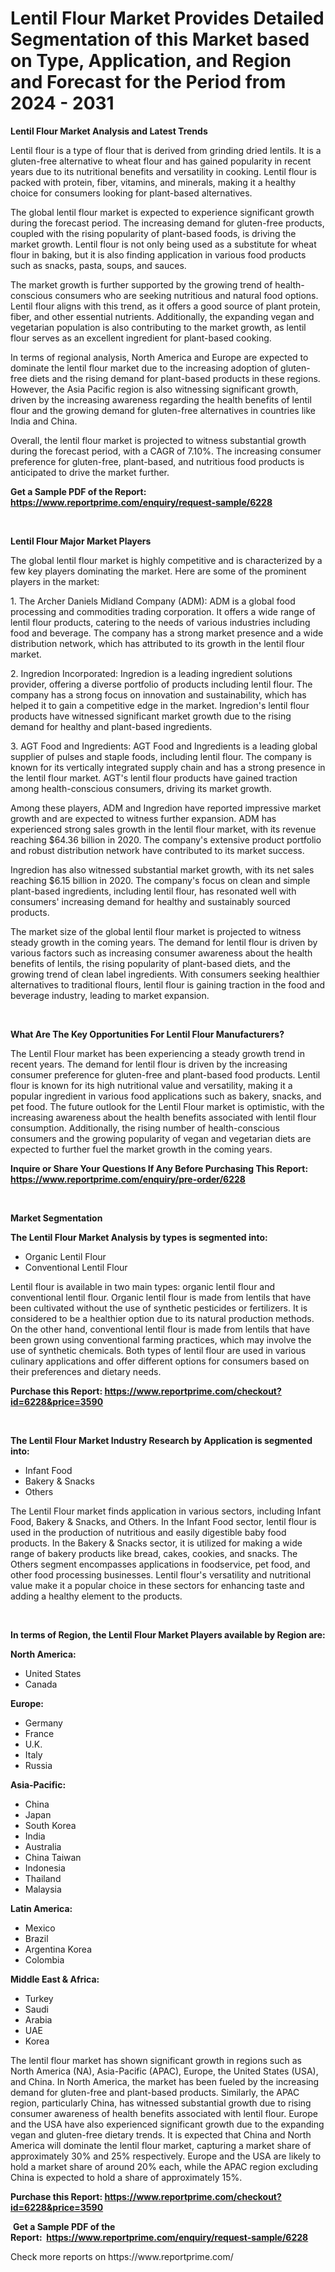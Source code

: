 <p><h1>Lentil Flour Market Provides Detailed Segmentation of this Market based on Type, Application, and Region and Forecast for the Period from 2024 - 2031</h1></p><p><strong>Lentil Flour Market Analysis and Latest Trends</strong></p>
<p><p>Lentil flour is a type of flour that is derived from grinding dried lentils. It is a gluten-free alternative to wheat flour and has gained popularity in recent years due to its nutritional benefits and versatility in cooking. Lentil flour is packed with protein, fiber, vitamins, and minerals, making it a healthy choice for consumers looking for plant-based alternatives.</p><p>The global lentil flour market is expected to experience significant growth during the forecast period. The increasing demand for gluten-free products, coupled with the rising popularity of plant-based foods, is driving the market growth. Lentil flour is not only being used as a substitute for wheat flour in baking, but it is also finding application in various food products such as snacks, pasta, soups, and sauces.</p><p>The market growth is further supported by the growing trend of health-conscious consumers who are seeking nutritious and natural food options. Lentil flour aligns with this trend, as it offers a good source of plant protein, fiber, and other essential nutrients. Additionally, the expanding vegan and vegetarian population is also contributing to the market growth, as lentil flour serves as an excellent ingredient for plant-based cooking.</p><p>In terms of regional analysis, North America and Europe are expected to dominate the lentil flour market due to the increasing adoption of gluten-free diets and the rising demand for plant-based products in these regions. However, the Asia Pacific region is also witnessing significant growth, driven by the increasing awareness regarding the health benefits of lentil flour and the growing demand for gluten-free alternatives in countries like India and China.</p><p>Overall, the lentil flour market is projected to witness substantial growth during the forecast period, with a CAGR of 7.10%. The increasing consumer preference for gluten-free, plant-based, and nutritious food products is anticipated to drive the market further.</p></p>
<p><strong>Get a Sample PDF of the Report:&nbsp; <a href="https://www.reportprime.com/enquiry/request-sample/6228">https://www.reportprime.com/enquiry/request-sample/6228</a></strong></p>
<p>&nbsp;</p>
<p><strong>Lentil Flour Major Market Players</strong></p>
<p><p>The global lentil flour market is highly competitive and is characterized by a few key players dominating the market. Here are some of the prominent players in the market:</p><p>1. The Archer Daniels Midland Company (ADM): ADM is a global food processing and commodities trading corporation. It offers a wide range of lentil flour products, catering to the needs of various industries including food and beverage. The company has a strong market presence and a wide distribution network, which has attributed to its growth in the lentil flour market.</p><p>2. Ingredion Incorporated: Ingredion is a leading ingredient solutions provider, offering a diverse portfolio of products including lentil flour. The company has a strong focus on innovation and sustainability, which has helped it to gain a competitive edge in the market. Ingredion's lentil flour products have witnessed significant market growth due to the rising demand for healthy and plant-based ingredients.</p><p>3. AGT Food and Ingredients: AGT Food and Ingredients is a leading global supplier of pulses and staple foods, including lentil flour. The company is known for its vertically integrated supply chain and has a strong presence in the lentil flour market. AGT's lentil flour products have gained traction among health-conscious consumers, driving its market growth.</p><p>Among these players, ADM and Ingredion have reported impressive market growth and are expected to witness further expansion. ADM has experienced strong sales growth in the lentil flour market, with its revenue reaching $64.36 billion in 2020. The company's extensive product portfolio and robust distribution network have contributed to its market success.</p><p>Ingredion has also witnessed substantial market growth, with its net sales reaching $6.15 billion in 2020. The company's focus on clean and simple plant-based ingredients, including lentil flour, has resonated well with consumers' increasing demand for healthy and sustainably sourced products.</p><p>The market size of the global lentil flour market is projected to witness steady growth in the coming years. The demand for lentil flour is driven by various factors such as increasing consumer awareness about the health benefits of lentils, the rising popularity of plant-based diets, and the growing trend of clean label ingredients. With consumers seeking healthier alternatives to traditional flours, lentil flour is gaining traction in the food and beverage industry, leading to market expansion.</p></p>
<p>&nbsp;</p>
<p><strong>What Are The Key Opportunities For Lentil Flour Manufacturers?</strong></p>
<p><p>The Lentil Flour market has been experiencing a steady growth trend in recent years. The demand for lentil flour is driven by the increasing consumer preference for gluten-free and plant-based food products. Lentil flour is known for its high nutritional value and versatility, making it a popular ingredient in various food applications such as bakery, snacks, and pet food. The future outlook for the Lentil Flour market is optimistic, with the increasing awareness about the health benefits associated with lentil flour consumption. Additionally, the rising number of health-conscious consumers and the growing popularity of vegan and vegetarian diets are expected to further fuel the market growth in the coming years.</p></p>
<p><strong>Inquire or Share Your Questions If Any Before Purchasing This Report: <a href="https://www.reportprime.com/enquiry/pre-order/6228">https://www.reportprime.com/enquiry/pre-order/6228</a></strong></p>
<p>&nbsp;</p>
<p><strong>Market Segmentation</strong></p>
<p><strong>The Lentil Flour Market Analysis by types is segmented into:</strong></p>
<p><ul><li>Organic Lentil Flour</li><li>Conventional Lentil Flour</li></ul></p>
<p><p>Lentil flour is available in two main types: organic lentil flour and conventional lentil flour. Organic lentil flour is made from lentils that have been cultivated without the use of synthetic pesticides or fertilizers. It is considered to be a healthier option due to its natural production methods. On the other hand, conventional lentil flour is made from lentils that have been grown using conventional farming practices, which may involve the use of synthetic chemicals. Both types of lentil flour are used in various culinary applications and offer different options for consumers based on their preferences and dietary needs.</p></p>
<p><strong>Purchase this Report:&nbsp;<a href="https://www.reportprime.com/checkout?id=6228&price=3590">https://www.reportprime.com/checkout?id=6228&price=3590</a></strong></p>
<p>&nbsp;</p>
<p><strong>The Lentil Flour Market Industry Research by Application is segmented into:</strong></p>
<p><ul><li>Infant Food</li><li>Bakery & Snacks</li><li>Others</li></ul></p>
<p><p>The Lentil Flour market finds application in various sectors, including Infant Food, Bakery & Snacks, and Others. In the Infant Food sector, lentil flour is used in the production of nutritious and easily digestible baby food products. In the Bakery & Snacks sector, it is utilized for making a wide range of bakery products like bread, cakes, cookies, and snacks. The Others segment encompasses applications in foodservice, pet food, and other food processing businesses. Lentil flour's versatility and nutritional value make it a popular choice in these sectors for enhancing taste and adding a healthy element to the products.</p></p>
<p>&nbsp;</p>
<p><strong>In terms of Region, the Lentil Flour Market Players available by Region are:</strong></p>
<p>
    <p> <strong> North America: </strong>
        <ul>
            <li>United States</li>
            <li>Canada</li>
        </ul>
        </p> 
    <p> <strong> Europe: </strong>
        <ul>
            <li>Germany</li>
            <li>France</li>
            <li>U.K.</li>
            <li>Italy</li>
            <li>Russia</li>
        </ul>
        </p> 
    <p> <strong> Asia-Pacific: </strong>
        <ul>
            <li>China</li>
            <li>Japan</li>
            <li>South Korea</li>
            <li>India</li>
            <li>Australia</li>
            <li>China Taiwan</li>
            <li>Indonesia</li>
            <li>Thailand</li>
            <li>Malaysia</li>
        </ul>
        </p> 
    <p> <strong> Latin America: </strong>
        <ul>
            <li>Mexico</li>
            <li>Brazil</li>
            <li>Argentina Korea</li>
            <li>Colombia</li>
        </ul>
        </p> 
    <p> <strong> Middle East & Africa: </strong>
        <ul>
            <li>Turkey</li>
            <li>Saudi</li>
            <li>Arabia</li>
            <li>UAE</li>
            <li>Korea</li>
        </ul>
    </p>
    </p>
<p><p>The lentil flour market has shown significant growth in regions such as North America (NA), Asia-Pacific (APAC), Europe, the United States (USA), and China. In North America, the market has been fueled by the increasing demand for gluten-free and plant-based products. Similarly, the APAC region, particularly China, has witnessed substantial growth due to rising consumer awareness of health benefits associated with lentil flour. Europe and the USA have also experienced significant growth due to the expanding vegan and gluten-free dietary trends. It is expected that China and North America will dominate the lentil flour market, capturing a market share of approximately 30% and 25% respectively. Europe and the USA are likely to hold a market share of around 20% each, while the APAC region excluding China is expected to hold a share of approximately 15%.</p></p>
<p><strong>Purchase this Report: <a href="https://www.reportprime.com/checkout?id=6228&price=3590">https://www.reportprime.com/checkout?id=6228&price=3590</a></strong></p>
<p>&nbsp;<strong>Get a Sample PDF of the Report:&nbsp;&nbsp;<a href="https://www.reportprime.com/enquiry/request-sample/6228">https://www.reportprime.com/enquiry/request-sample/6228</a></strong></p>
<p><strong></strong></p>
<p>Check more reports on https://www.reportprime.com/</p>
